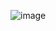 ![image](https://user-images.githubusercontent.com/27104963/29997885-d88d7aa0-8fec-11e7-8967-f240640b6fa4.png)
